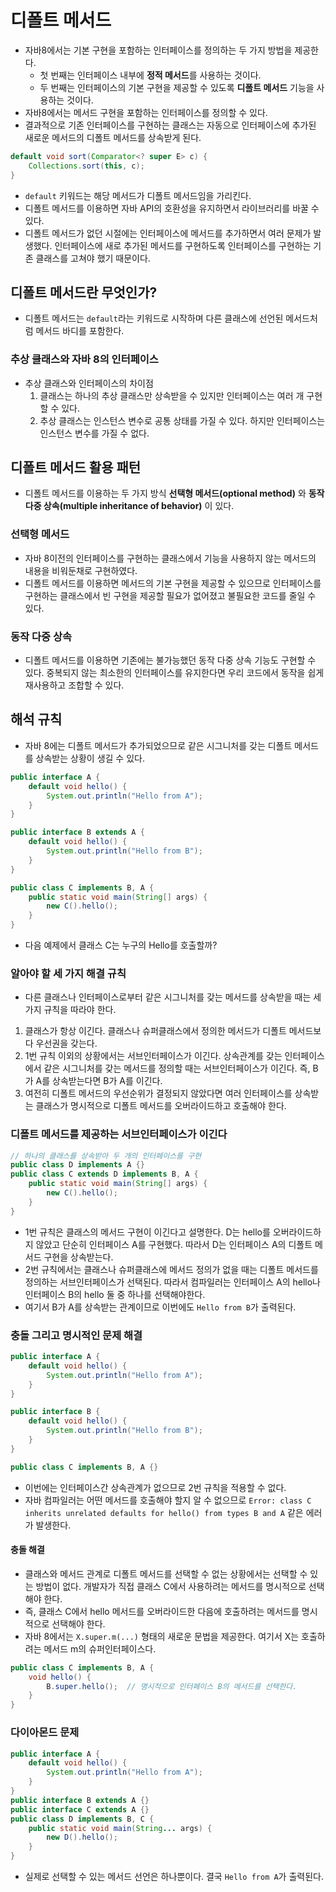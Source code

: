 # 디폴트 메서드

* 자바8에서는 기본 구현을 포함하는 인터페이스를 정의하는 두 가지 방법을 제공한다. 
  * 첫 번째는 인터페이스 내부에 **정적 메서드**를 사용하는 것이다.
  * 두 번째는 인터페이스의 기본 구현을 제공할 수 있도록 **디폴트 메서드** 기능을 사용하는 것이다.
* 자바8에서는 메서드 구현을 포함하는 인터페이스를 정의할 수 있다.
* 결과적으로 기존 인터페이스를 구현하는 클래스는 자동으로 인터페이스에 추가된 새로운 메서드의 디폴트 메서드를 상속받게 된다.
```java
default void sort(Comparator<? super E> c) {
    Collections.sort(this, c);
}
```

* `default` 키워드는 해당 메서드가 디폴트 메서드임을 가리킨다.
* 디폴트 메서드를 이용하면 자바 API의 호환성을 유지하면서 라이브러리를 바꿀 수 있다.
* 디폴트 메서드가 없던 시절에는 인터페이스에 메서드를 추가하면서 여러 문제가 발생했다. 인터페이스에 새로 추가된 메서드를 구현하도록 인터페이스를 구현하는
 기존 클래스를 고쳐야 했기 때문이다.

## 디폴트 메서드란 무엇인가?

* 디폴트 메서드는 `default`라는 키워드로 시작하며 다른 클래스에 선언된 메서드처럼 메서드 바디를 포함한다.

### 추상 클래스와 자바 8의 인터페이스

* 추상 클래스와 인터페이스의 차이점
  1. 클래스는 하나의 추상 클래스만 상속받을 수 있지만 인터페이스는 여러 개 구현할 수 있다.
  2. 추상 클래스는 인스턴스 변수로 공통 상태를 가질 수 있다. 하지만 인터페이스는 인스턴스 변수를 가질 수 없다.

## 디폴트 메서드 활용 패턴

* 디폴트 메서드를 이용하는 두 가지 방식 **선택형 메서드(optional method)** 와 **동작 다중 상속(multiple inheritance of behavior)** 이 있다.

### 선택형 메서드

* 자바 8이전의 인터페이스를 구현하는 클래스에서 기능을 사용하지 않는 메서드의 내용을 비워둔채로 구현하였다. 
* 디폴트 메서드를 이용하면 메서드의 기본 구현을 제공할 수 있으므로 인터페이스를 구현하는 클래스에서 빈 구현을 제공할 필요가 없어졌고 불필요한 코드를 줄일 수 있다.

### 동작 다중 상속

* 디폴트 메서드를 이용하면 기존에는 불가능했던 동작 다중 상속 기능도 구현할 수 있다. 중복되지 않는 최소한의 인터페이스를 유지한다면 우리 코드에서 
 동작을 쉽게 재사용하고 조합할 수 있다.

## 해석 규칙

* 자바 8에는 디폴트 메서드가 추가되었으므로 같은 시그니처를 갖는 디폴트 메서드를 상속받는 상황이 생길 수 있다.

```java
public interface A {
    default void hello() {
        System.out.println("Hello from A");
    }
}

public interface B extends A {
    default void hello() {
        System.out.println("Hello from B");
    }
}

public class C implements B, A {
    public static void main(String[] args) {
        new C().hello();
    }
}
```

* 다음 예제에서 클래스 C는 누구의 Hello를 호출할까?

### 알아야 할 세 가지 해결 규칙

* 다른 클래스나 인터페이스로부터 같은 시그니처를 갖는 메서드를 상속받을 때는 세 가지 규칙을 따라야 한다.

1. 클래스가 항상 이긴다. 클래스나 슈퍼클래스에서 정의한 메서드가 디폴트 메서드보다 우선권을 갖는다.
2. 1번 규칙 이외의 상황에서는 서브인터페이스가 이긴다. 상속관계를 갖는 인터페이스에서 같은 시그니처를 갖는 메서드를 정의할 때는 서브인터페이스가 이긴다.
 즉, B가 A를 상속받는다면 B가 A를 이긴다.
3. 여전히 디폴트 메서드의 우선순위가 결정되지 않았다면 여러 인터페이스를 상속받는 클래스가 명시적으로 디폴트 메서드를 오버라이드하고 호출해야 한다.

### 디폴트 메서드를 제공하는 서브인터페이스가 이긴다

```java
// 하나의 클래스를 상속받아 두 개의 인터페이스를 구현
public class D implements A {}
public class C extends D implements B, A {
    public static void main(String[] args) {
        new C().hello();
    }
}
```

* 1번 규칙은 클래스의 메서드 구현이 이긴다고 설명한다. D는 hello를 오버라이드하지 않았고 단순히 인터페이스 A를 구현했다. 따라서
 D는 인터페이스 A의 디폴트 메서드 구현을 상속받는다.
* 2번 규칙에서는 클래스나 슈퍼클래스에 메서드 정의가 없을 때는 디폴트 메서드를 정의하는 서브인터페이스가 선택된다. 따라서 컴파일러는 
 인터페이스 A의 hello나 인터페이스 B의 hello 둘 중 하나를 선택해야한다.
* 여기서 B가 A를 상속받는 관계이므로 이번에도 `Hello from B`가 출력된다.

### 충돌 그리고 명시적인 문제 해결

```java
public interface A {
    default void hello() {
        System.out.println("Hello from A");
    }
}

public interface B {
    default void hello() {
        System.out.println("Hello from B");
    }
}

public class C implements B, A {}
```
* 이번에는 인터페이스간 상속관계가 없으므로 2번 규칙을 적용할 수 없다.
* 자바 컴파일러는 어떤 메서드를 호출해야 할지 알 수 없으므로 `Error: class C inherits unrelated defaults for hello() from types B and A`
같은 에러가 발생한다.

#### 충돌 해결

* 클래스와 메서드 관계로 디폴트 메서드를 선택할 수 없는 상황에서는 선택할 수 있는 방법이 없다. 개발자가 직접 클래스 C에서 사용하려는 메서드를 명시적으로
 선택해야 한다.
* 즉, 클래스 C에서 hello 메서드를 오버라이드한 다음에 호출하려는 메서드를 명시적으로 선택해야 한다.
* 자바 8에서는 `X.super.m(...)` 형태의 새로운 문법을 제공한다. 여기서 X는 호출하려는 메서드 m의 슈퍼인터페이스다.
```java
public class C implements B, A {
    void hello() {
        B.super.hello();  // 명시적으로 인터페이스 B의 메서드를 선택한다.
    }
}
```

### 다이아몬드 문제

```java
public interface A {
    default void hello() {
        System.out.println("Hello from A");
    }
}
public interface B extends A {}
public interface C extends A {}
public class D implements B, C {
    public static void main(String... args) {
        new D().hello();
    }
}
```

* 실제로 선택할 수 있는 메서드 선언은 하나뿐이다. 결국 `Hello from A`가 출력된다.
